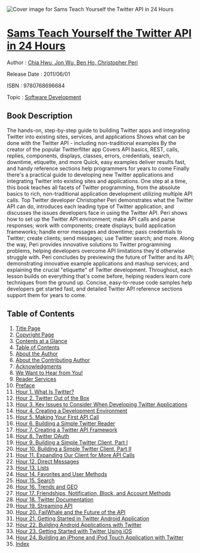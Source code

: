 ![Cover image for Sams Teach Yourself the Twitter API in 24 Hours](https://imgdetail.ebookreading.net/cover/cover/software_development/EB9780768696684.jpg)

[Sams Teach Yourself the Twitter API in 24 Hours](https://ebookreading.net/view/book/Sams+Teach+Yourself+the+Twitter+API+in+24+Hours-EB9780768696684_1.html "Sams Teach Yourself the Twitter API in 24 Hours")
====================================================================================================================

Author : [Chia Hwu](https://ebookreading.net/search/author/Chia+Hwu),[ Jon Wu](https://ebookreading.net/search/author/+Jon+Wu),[ Ben Ho](https://ebookreading.net/search/author/+Ben+Ho),[ Christopher Peri](https://ebookreading.net/search/author/+Christopher+Peri)

Release Date : 2011/06/01

ISBN : 9780768696684

Topic : [Software Development](https://ebookreading.net/search/category/software-development)

Book Description
-----------------

The hands-on, step-by-step guide to building Twitter apps and integrating Twitter into existing sites, services, and applications
Shows what can be done with the Twitter API - including non-traditional examples
By the creator of the popular Twitterfilter app
Covers API basics, REST, calls, replies, components, displays, classes, errors, credentials, search, downtime, etiquette, and more
Quick, easy examples deliver results fast, and handy reference sections help programmers for years to come
Finally there's a practical guide to developing new Twitter applications and integrating Twitter into existing sites and applications. One step at a time, this book teaches all facets of Twitter programming, from the absolute basics to rich, non-traditional application development utilizing multiple API calls. Top Twitter developer Christopher Peri demonstrates what the Twitter API can do, introduces each leading type of Twitter application, and discusses the issues developers face in using the Twitter API. Peri shows how to set up the Twitter API environment; make API calls and parse responses; work with components; create displays; build application frameworks; handle error messages and downtime; pass credentials to Twitter; create clients; send messages; use Twitter search; and more. Along the way, Peri provides innovative solutions to Twitter programming problems, helping developers overcome API limitations they'd otherwise struggle with. Peri concludes by previewing the future of Twitter and its API; demonstrating innovative example applications and mashup services; and explaining the crucial "etiquette" of Twitter development. Throughout, each lesson builds on everything that's come before, helping readers learn core techniques from the ground up. Concise, easy-to-reuse code samples help developers get started fast, and detailed Twitter API reference sections support them for years to come.
              
Table of Contents
-----------------

1. [Title Page](https://ebookreading.net/view/book/Sams+Teach+Yourself+the+Twitter+API+in+24+Hours-EB9780768696684_2.html)
1. [Copyright Page](https://ebookreading.net/view/book/Sams+Teach+Yourself+the+Twitter+API+in+24+Hours-EB9780768696684_3.html)
1. [Contents at a Glance](https://ebookreading.net/view/book/Sams+Teach+Yourself+the+Twitter+API+in+24+Hours-EB9780768696684_4.html)
1. [Table of Contents](https://ebookreading.net/view/book/Sams+Teach+Yourself+the+Twitter+API+in+24+Hours-EB9780768696684_5.html)
1. [About the Author](https://ebookreading.net/view/book/Sams+Teach+Yourself+the+Twitter+API+in+24+Hours-EB9780768696684_6.html)
1. [About the Contributing Author](https://ebookreading.net/view/book/Sams+Teach+Yourself+the+Twitter+API+in+24+Hours-EB9780768696684_7.html)
1. [Acknowledgments](https://ebookreading.net/view/book/Sams+Teach+Yourself+the+Twitter+API+in+24+Hours-EB9780768696684_8.html)
1. [We Want to Hear from You!](https://ebookreading.net/view/book/Sams+Teach+Yourself+the+Twitter+API+in+24+Hours-EB9780768696684_9.html)
1. [Reader Services](https://ebookreading.net/view/book/Sams+Teach+Yourself+the+Twitter+API+in+24+Hours-EB9780768696684_10.html)
1. [Preface](https://ebookreading.net/view/book/Sams+Teach+Yourself+the+Twitter+API+in+24+Hours-EB9780768696684_11.html)
1. [Hour 1. What Is Twitter?](https://ebookreading.net/view/book/Sams+Teach+Yourself+the+Twitter+API+in+24+Hours-EB9780768696684_12.html)
1. [Hour 2. Twitter Out of the Box](https://ebookreading.net/view/book/Sams+Teach+Yourself+the+Twitter+API+in+24+Hours-EB9780768696684_13.html)
1. [Hour 3. Key Issues to Consider When Developing Twitter Applications](https://ebookreading.net/view/book/Sams+Teach+Yourself+the+Twitter+API+in+24+Hours-EB9780768696684_14.html)
1. [Hour 4. Creating a Development Environment](https://ebookreading.net/view/book/Sams+Teach+Yourself+the+Twitter+API+in+24+Hours-EB9780768696684_15.html)
1. [Hour 5. Making Your First API Call](https://ebookreading.net/view/book/Sams+Teach+Yourself+the+Twitter+API+in+24+Hours-EB9780768696684_16.html)
1. [Hour 6. Building a Simple Twitter Reader](https://ebookreading.net/view/book/Sams+Teach+Yourself+the+Twitter+API+in+24+Hours-EB9780768696684_17.html)
1. [Hour 7. Creating a Twitter API Framework](https://ebookreading.net/view/book/Sams+Teach+Yourself+the+Twitter+API+in+24+Hours-EB9780768696684_18.html)
1. [Hour 8. Twitter OAuth](https://ebookreading.net/view/book/Sams+Teach+Yourself+the+Twitter+API+in+24+Hours-EB9780768696684_19.html)
1. [Hour 9. Building a Simple Twitter Client, Part I](https://ebookreading.net/view/book/Sams+Teach+Yourself+the+Twitter+API+in+24+Hours-EB9780768696684_20.html)
1. [Hour 10. Building a Simple Twitter Client, Part II](https://ebookreading.net/view/book/Sams+Teach+Yourself+the+Twitter+API+in+24+Hours-EB9780768696684_21.html)
1. [Hour 11. Expanding Our Client for More API Calls](https://ebookreading.net/view/book/Sams+Teach+Yourself+the+Twitter+API+in+24+Hours-EB9780768696684_22.html)
1. [Hour 12. Direct Messages](https://ebookreading.net/view/book/Sams+Teach+Yourself+the+Twitter+API+in+24+Hours-EB9780768696684_23.html)
1. [Hour 13. Lists](https://ebookreading.net/view/book/Sams+Teach+Yourself+the+Twitter+API+in+24+Hours-EB9780768696684_24.html)
1. [Hour 14. Favorites and User Methods](https://ebookreading.net/view/book/Sams+Teach+Yourself+the+Twitter+API+in+24+Hours-EB9780768696684_25.html)
1. [Hour 15. Search](https://ebookreading.net/view/book/Sams+Teach+Yourself+the+Twitter+API+in+24+Hours-EB9780768696684_26.html)
1. [Hour 16. Trends and GEO](https://ebookreading.net/view/book/Sams+Teach+Yourself+the+Twitter+API+in+24+Hours-EB9780768696684_27.html)
1. [Hour 17. Friendships, Notification, Block, and Account Methods](https://ebookreading.net/view/book/Sams+Teach+Yourself+the+Twitter+API+in+24+Hours-EB9780768696684_28.html)
1. [Hour 18. Twitter Documentation](https://ebookreading.net/view/book/Sams+Teach+Yourself+the+Twitter+API+in+24+Hours-EB9780768696684_29.html)
1. [Hour 19. Streaming API](https://ebookreading.net/view/book/Sams+Teach+Yourself+the+Twitter+API+in+24+Hours-EB9780768696684_30.html)
1. [Hour 20. FailWhale and the Future of the API](https://ebookreading.net/view/book/Sams+Teach+Yourself+the+Twitter+API+in+24+Hours-EB9780768696684_31.html)
1. [Hour 21. Getting Started in Twitter Android Application](https://ebookreading.net/view/book/Sams+Teach+Yourself+the+Twitter+API+in+24+Hours-EB9780768696684_32.html)
1. [Hour 22. Building Android Applications with Twitter](https://ebookreading.net/view/book/Sams+Teach+Yourself+the+Twitter+API+in+24+Hours-EB9780768696684_33.html)
1. [Hour 23. Getting Started with Twitter Using iOS](https://ebookreading.net/view/book/Sams+Teach+Yourself+the+Twitter+API+in+24+Hours-EB9780768696684_34.html)
1. [Hour 24. Building an iPhone and iPod Touch Application with Twitter](https://ebookreading.net/view/book/Sams+Teach+Yourself+the+Twitter+API+in+24+Hours-EB9780768696684_35.html)
1. [Index](https://ebookreading.net/view/book/Sams+Teach+Yourself+the+Twitter+API+in+24+Hours-EB9780768696684_36.html)
